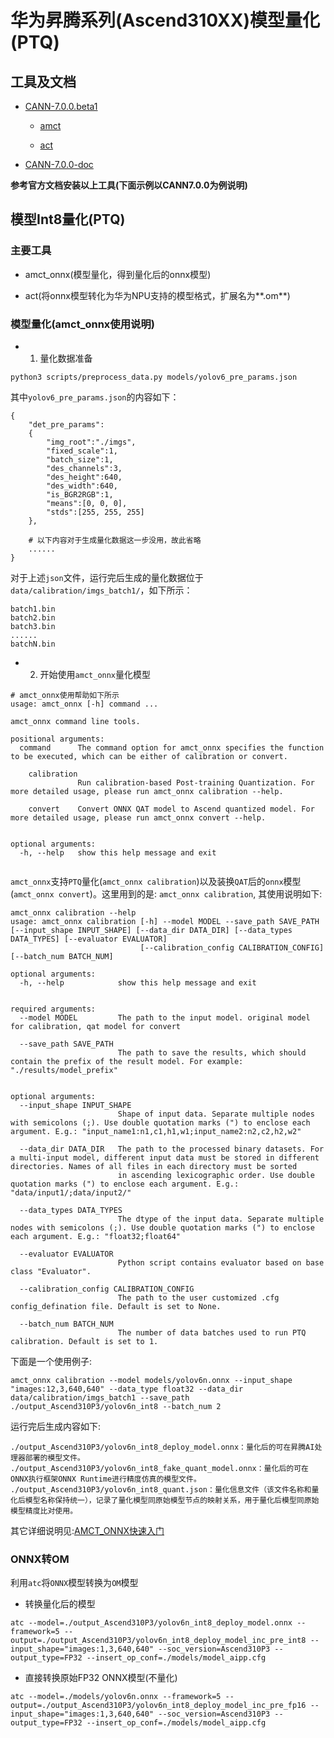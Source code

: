 # 华为昇腾系列(Ascend310XX)模型量化(PTQ)

## 工具及文档

- [CANN-7.0.0.beta1](https://www.hiascend.com/developer/download/community/result?module=cann&cann=7.0.0.beta1)

	- [amct](https://www.hiascend.com/document/detail/zh/canncommercial/700/devtools/auxiliarydevtool/atlasamctonnx_16_0001.html)

	- [act](https://www.hiascend.com/document/detail/zh/canncommercial/700/inferapplicationdev/atctool/atlasatc_16_0002.html)

- [CANN-7.0.0-doc](https://www.hiascend.com/document/detail/zh/canncommercial/700/envdeployment/instg/instg_0001.html)

**参考官方文档安装以上工具(下面示例以CANN7.0.0为例说明)**

## 模型Int8量化(PTQ)

### 主要工具

- amct_onnx(模型量化，得到量化后的onnx模型)

- act(将onnx模型转化为华为NPU支持的模型格式，扩展名为**.om**)

### 模型量化(amct_onnx使用说明)

- 1. 量化数据准备

```shell
python3 scripts/preprocess_data.py models/yolov6_pre_params.json
```

其中`yolov6_pre_params.json`的内容如下：

```shell
{	
	"det_pre_params":
	{
		"img_root":"./imgs",
		"fixed_scale":1, 
		"batch_size":1, 
		"des_channels":3, 
		"des_height":640, 
		"des_width":640, 
		"is_BGR2RGB":1, 
		"means":[0, 0, 0], 
		"stds":[255, 255, 255]
	},

	# 以下内容对于生成量化数据这一步没用，故此省略
	......
}
```

对于上述`json`文件，运行完后生成的量化数据位于`data/calibration/imgs_batch1/`，如下所示：

```shell
batch1.bin
batch2.bin
batch3.bin
......
batchN.bin
```

- 2. 开始使用`amct_onnx`量化模型


```shell
# amct_onnx使用帮助如下所示
usage: amct_onnx [-h] command ...

amct_onnx command line tools.

positional arguments:
  command      The command option for amct_onnx specifies the function to be executed, which can be either of calibration or convert.
               
    calibration
               Run calibration-based Post-training Quantization. For more detailed usage, please run amct_onnx calibration --help.
               
    convert    Convert ONNX QAT model to Ascend quantized model. For more detailed usage, please run amct_onnx convert --help.
               

optional arguments:
  -h, --help   show this help message and exit
  
```
`amct_onnx`支持`PTQ`量化(`amct_onnx calibration`)以及装换`QAT`后的`onnx`模型(`amct_onnx convert`)。这里用到的是: `amct_onnx calibration`, 其使用说明如下:

```shell
amct_onnx calibration --help
usage: amct_onnx calibration [-h] --model MODEL --save_path SAVE_PATH [--input_shape INPUT_SHAPE] [--data_dir DATA_DIR] [--data_types DATA_TYPES] [--evaluator EVALUATOR]
                             [--calibration_config CALIBRATION_CONFIG] [--batch_num BATCH_NUM]

optional arguments:
  -h, --help            show this help message and exit
                        

required arguments:
  --model MODEL         The path to the input model. original model for calibration, qat model for convert
                        
  --save_path SAVE_PATH
                        The path to save the results, which should contain the prefix of the result model. For example: "./results/model_prefix"
                        

optional arguments:
  --input_shape INPUT_SHAPE
                        Shape of input data. Separate multiple nodes with semicolons (;). Use double quotation marks (") to enclose each argument. E.g.: "input_name1:n1,c1,h1,w1;input_name2:n2,c2,h2,w2"
                        
  --data_dir DATA_DIR   The path to the processed binary datasets. For a multi-input model, different input data must be stored in different directories. Names of all files in each directory must be sorted
                        in ascending lexicographic order. Use double quotation marks (") to enclose each argument. E.g.: "data/input1/;data/input2/"
                        
  --data_types DATA_TYPES
                        The dtype of the input data. Separate multiple nodes with semicolons (;). Use double quotation marks (") to enclose each argument. E.g.: "float32;float64"
                        
  --evaluator EVALUATOR
                        Python script contains evaluator based on base class "Evaluator".
                        
  --calibration_config CALIBRATION_CONFIG
                        The path to the user customized .cfg config_defination file. Default is set to None.
                        
  --batch_num BATCH_NUM
                        The number of data batches used to run PTQ calibration. Default is set to 1.
```
下面是一个使用例子:

```shell
amct_onnx calibration --model models/yolov6n.onnx --input_shape "images:12,3,640,640" --data_type float32 --data_dir data/calibration/imgs_batch1 --save_path ./output_Ascend310P3/yolov6n_int8 --batch_num 2
```
运行完后生成内容如下:

```shell
./output_Ascend310P3/yolov6n_int8_deploy_model.onnx：量化后的可在昇腾AI处理器部署的模型文件。
./output_Ascend310P3/yolov6n_int8_fake_quant_model.onnx：量化后的可在ONNX执行框架ONNX Runtime进行精度仿真的模型文件。
./output_Ascend310P3/yolov6n_int8_quant.json：量化信息文件（该文件名称和量化后模型名称保持统一），记录了量化模型同原始模型节点的映射关系，用于量化后模型同原始模型精度比对使用。
```

其它详细说明见:[AMCT_ONNX快速入门](https://www.hiascend.com/document/detail/zh/canncommercial/700/devtools/auxiliarydevtool/atlasamctonnx_16_0001.html)

### ONNX转OM

利用`atc`将`ONNX`模型转换为`OM`模型

- 转换量化后的模型

```shell
atc --model=./output_Ascend310P3/yolov6n_int8_deploy_model.onnx --framework=5 --output=./output_Ascend310P3/yolov6n_int8_deploy_model_inc_pre_int8 --input_shape="images:1,3,640,640" --soc_version=Ascend310P3 --output_type=FP32 --insert_op_conf=./models/model_aipp.cfg
```

- 直接转换原始FP32 ONNX模型(不量化)

```shell
atc --model=./models/yolov6n.onnx --framework=5 --output=./output_Ascend310P3/yolov6n_int8_deploy_model_inc_pre_fp16 --input_shape="images:1,3,640,640" --soc_version=Ascend310P3 --output_type=FP32 --insert_op_conf=./models/model_aipp.cfg
```
